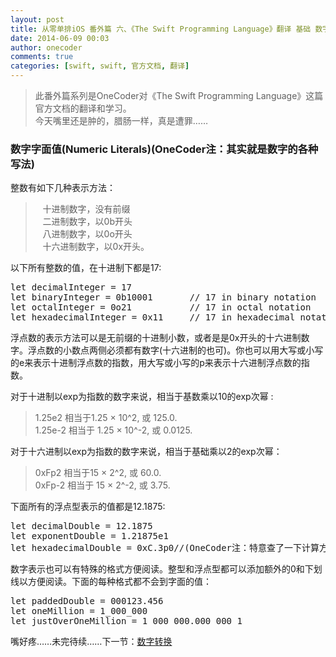 ```yaml
---
layout: post
title: 从零单排iOS 番外篇 六、《The Swift Programming Language》翻译 基础 数字字面值
date: 2014-06-09 00:03
author: onecoder
comments: true
categories: [swift, swift, 官方文档, 翻译]
---
```

<blockquote>
	<p>
		此番外篇系列是OneCoder对《The Swift Programming Language》这篇官方文档的翻译和学习。<br />
		今天嘴里还是肿的，腊肠一样，真是遭罪&hellip;&hellip;</p>
</blockquote>
<h3>
	数字字面值(Numeric Literals)(OneCoder注：其实就是数字的各种写法)</h3>
<p>
	整数有如下几种表示方法：</p>
<blockquote>
	<p>
		&nbsp; &nbsp;十进制数字，没有前缀<br />
		&nbsp; &nbsp;二进制数字，以0b开头<br />
		&nbsp; &nbsp;八进制数字，以0o开头<br />
		&nbsp; &nbsp;十六进制数字，以0x开头。</p>
</blockquote>
<p>
	以下所有整数的值，在十进制下都是17:</p>
<pre class="brush:csharp;first-line:1;pad-line-numbers:true;highlight:null;collapse:false;">
let decimalInteger = 17
let binaryInteger = 0b10001       // 17 in binary notation
let octalInteger = 0o21           // 17 in octal notation
let hexadecimalInteger = 0x11     // 17 in hexadecimal notation
</pre>
<p>
	浮点数的表示方法可以是无前缀的十进制小数，或者是是0x开头的十六进制数字。浮点数的小数点两侧必须都有数字(十六进制的也可)。你也可以用大写或小写的e来表示十进制浮点数的指数，用大写或小写的p来表示十六进制浮点数的指数。</p>
<p>
	对于十进制以exp为指数的数字来说，相当于基数乘以10的exp次幂 :</p>
<blockquote>
	<p>
		1.25e2 相当于1.25 &times; 10^2, 或 125.0.<br />
		1.25e-2 相当于 1.25 &times; 10^-2, 或 0.0125.</p>
</blockquote>
<p>
	对于十六进制以exp为指数的数字来说，相当于基础乘以2的exp次幂：</p>
<blockquote>
	<p>
		0xFp2 相当于15 &times; 2^2, 或 60.0.<br />
		0xFp-2 相当于 15 &times; 2^-2, 或 3.75.</p>
</blockquote>
<p>
	下面所有的浮点型表示的值都是12.1875:</p>
<pre class="brush:csharp;first-line:1;pad-line-numbers:true;highlight:null;collapse:false;">
let decimalDouble = 12.1875
let exponentDouble = 1.21875e1
let hexadecimalDouble = 0xC.3p0//(OneCoder注：特意查了一下计算方法。C就是12了，小数部分3/16 * 2^0 就是1875了)
</pre>
<p>
	数字表示也可以有特殊的格式方便阅读。整型和浮点型都可以添加额外的0和下划线以方便阅读。下面的每种格式都不会到字面的值：</p>
<pre class="brush:csharp;first-line:1;pad-line-numbers:true;highlight:null;collapse:false;">
let paddedDouble = 000123.456
let oneMillion = 1_000_000
let justOverOneMillion = 1_000_000.000_000_1
</pre>
<p>
	嘴好疼&hellip;&hellip;未完待续&hellip;&hellip;下一节：<a href="http://www.coderli.com/30old-fromzero-alone-swift-programming-language-translate-7" target="_blank">数字转换</a></p>

